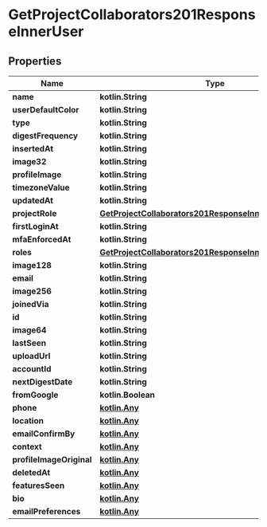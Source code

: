 
# GetProjectCollaborators201ResponseInnerUser

## Properties
| Name | Type | Description | Notes |
| ------------ | ------------- | ------------- | ------------- |
| **name** | **kotlin.String** |  |  |
| **userDefaultColor** | **kotlin.String** |  |  |
| **type** | **kotlin.String** |  |  |
| **digestFrequency** | **kotlin.String** |  |  |
| **insertedAt** | **kotlin.String** |  |  |
| **image32** | **kotlin.String** |  |  |
| **profileImage** | **kotlin.String** |  |  |
| **timezoneValue** | **kotlin.String** |  |  |
| **updatedAt** | **kotlin.String** |  |  |
| **projectRole** | [**GetProjectCollaborators201ResponseInnerUserProjectRole**](GetProjectCollaborators201ResponseInnerUserProjectRole.md) |  |  |
| **firstLoginAt** | **kotlin.String** |  |  |
| **mfaEnforcedAt** | **kotlin.String** |  |  |
| **roles** | [**GetProjectCollaborators201ResponseInnerUserRoles**](GetProjectCollaborators201ResponseInnerUserRoles.md) |  |  |
| **image128** | **kotlin.String** |  |  |
| **email** | **kotlin.String** |  |  |
| **image256** | **kotlin.String** |  |  |
| **joinedVia** | **kotlin.String** |  |  |
| **id** | **kotlin.String** |  |  |
| **image64** | **kotlin.String** |  |  |
| **lastSeen** | **kotlin.String** |  |  |
| **uploadUrl** | **kotlin.String** |  |  |
| **accountId** | **kotlin.String** |  |  |
| **nextDigestDate** | **kotlin.String** |  |  |
| **fromGoogle** | **kotlin.Boolean** |  |  |
| **phone** | [**kotlin.Any**](.md) |  |  [optional] |
| **location** | [**kotlin.Any**](.md) |  |  [optional] |
| **emailConfirmBy** | [**kotlin.Any**](.md) |  |  [optional] |
| **context** | [**kotlin.Any**](.md) |  |  [optional] |
| **profileImageOriginal** | [**kotlin.Any**](.md) |  |  [optional] |
| **deletedAt** | [**kotlin.Any**](.md) |  |  [optional] |
| **featuresSeen** | [**kotlin.Any**](.md) |  |  [optional] |
| **bio** | [**kotlin.Any**](.md) |  |  [optional] |
| **emailPreferences** | [**kotlin.Any**](.md) |  |  [optional] |



